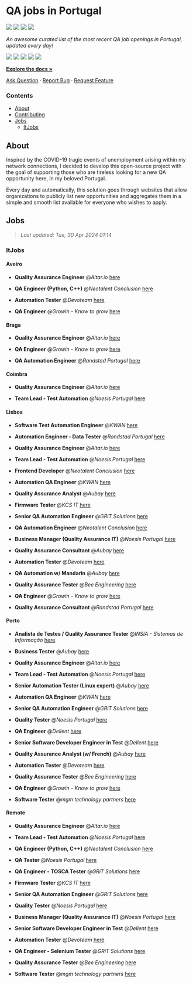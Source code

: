 QA jobs in Portugal
========================

![](https://img.shields.io/static/v1?label=%F0%9F%8C%9F&message=If%20Useful&color=BC4E99)
[![](https://img.shields.io/github/stars/sergiomartins8/qa-jobs-in-portugal)](https://github.com/sergiomartins8/qa-jobs-in-portugal/stargazers)
[![](https://img.shields.io/github/forks/sergiomartins8/qa-jobs-in-portugal)](https://github.com/sergiomartins8/qa-jobs-in-portugal/network/members)
[![](https://img.shields.io/badge/-sergiomartins8-blue?logo=Linkedin&logoColor=white)](https://www.linkedin.com/in/sergiomartins8/)

_An awesome curated list of the most recent QA job openings in Portugal, updated every day!_

[![](https://img.shields.io/github/v/release/sergiomartins8/qa-jobs-in-portugal)](https://github.com/sergiomartins8/qa-jobs-in-portugal/releases)
[![](https://github.com/sergiomartins8/qa-jobs-in-portugal/workflows/release/badge.svg)](https://github.com/sergiomartins8/qa-jobs-in-portugal/actions?query=workflow%3Arelease)
[![](https://img.shields.io/github/issues/sergiomartins8/qa-jobs-in-portugal)](https://github.com/sergiomartins8/qa-jobs-in-portugal/issues)
[![](https://img.shields.io/github/contributors/sergiomartins8/qa-jobs-in-portugal)](https://github.com/sergiomartins8/qa-jobs-in-portugal/graphs/contributors)
[![](https://img.shields.io/github/license/sergiomartins8/qa-jobs-in-portugal)](https://github.com/sergiomartins8/qa-jobs-in-portugal/blob/master/LICENSE)

**[Explore the docs »](https://github.com/sergiomartins8/qa-jobs-in-portugal/blob/master/docs/DOCUMENTATION.md)**

[Ask Question](https://github.com/sergiomartins8/qa-jobs-in-portugal/issues) 
·
[Report Bug](https://github.com/sergiomartins8/qa-jobs-in-portugal/issues)
·
[Request Feature](https://github.com/sergiomartins8/qa-jobs-in-portugal/issues)

### Contents
* [About](#about)
* [Contributing](https://github.com/sergiomartins8/qa-jobs-in-portugal/blob/master/docs/CONTRIBUTING.md)
* [Jobs](#jobs)
  * [ItJobs](#itjobs)

## About
Inspired by the COVID-19 tragic events of unemployment arising within my network connections, I decided to develop this open-source project with the goal of supporting those who are tireless looking for a new QA opportunity here, in my beloved Portugal.

Every day and automatically, this solution goes through websites that allow organizations to publicly list new opportunities and aggregates them in a simple and smooth list available for everyone who wishes to apply.

Jobs
---------

> _Last updated: Tue, 30 Apr 2024 01:14_

### ItJobs

#### Aveiro

- **Quality Assurance Engineer** @_Altar.io_ [here](https://www.itjobs.pt/oferta/482763/quality-assurance-engineer)


- **QA Engineer (Python, C++)** @_Neotalent Conclusion_ [here](https://www.itjobs.pt/oferta/481590/qa-engineer-robot-framework)


- **Automation Tester** @_Devoteam_ [here](https://www.itjobs.pt/oferta/481764/automation-tester)


- **QA Engineer** @_Growin - Know to grow_ [here](https://www.itjobs.pt/oferta/482707/qa-engineer)

#### Braga

- **Quality Assurance Engineer** @_Altar.io_ [here](https://www.itjobs.pt/oferta/482763/quality-assurance-engineer)


- **QA Engineer** @_Growin - Know to grow_ [here](https://www.itjobs.pt/oferta/482707/qa-engineer)


- **QA Automation Engineer** @_Randstad Portugal_ [here](https://www.itjobs.pt/oferta/481809/qa-automation-engineer)

#### Coimbra

- **Quality Assurance Engineer** @_Altar.io_ [here](https://www.itjobs.pt/oferta/482763/quality-assurance-engineer)


- **Team Lead - Test Automation** @_Noesis Portugal_ [here](https://www.itjobs.pt/oferta/481703/team-lead-test-automation-todo-o-pais)

#### Lisboa

- **Software Test Automation Engineer** @_KWAN_ [here](https://www.itjobs.pt/oferta/481779/software-test-automation-engineer)


- **Automation Engineer - Data Tester** @_Randstad Portugal_ [here](https://www.itjobs.pt/oferta/482533/automation-engineer-data-tester)


- **Quality Assurance Engineer** @_Altar.io_ [here](https://www.itjobs.pt/oferta/482763/quality-assurance-engineer)


- **Team Lead - Test Automation** @_Noesis Portugal_ [here](https://www.itjobs.pt/oferta/481703/team-lead-test-automation-todo-o-pais)


- **Frontend Developer** @_Neotalent Conclusion_ [here](https://www.itjobs.pt/oferta/482656/frontend-developer)


- **Automation QA Engineer** @_KWAN_ [here](https://www.itjobs.pt/oferta/481438/automation-qa-engineer)


- **Quality Assurance Analyst** @_Aubay_ [here](https://www.itjobs.pt/oferta/481973/quality-assurance-analyst)


- **Firmware Tester** @_KCS IT_ [here](https://www.itjobs.pt/oferta/482097/firmware-tester)


- **Senior QA Automation Engineer** @_GRiT Solutions_ [here](https://www.itjobs.pt/oferta/481600/senior-qa-automation-engineer)


- **QA Automation Engineer** @_Neotalent Conclusion_ [here](https://www.itjobs.pt/oferta/481343/qa-automation-engineer)


- **Business Manager (Quality Assurance IT)** @_Noesis Portugal_ [here](https://www.itjobs.pt/oferta/482141/business-manager-quality-assurance-it-lisboa)


- **Quality Assurance Consultant** @_Aubay_ [here](https://www.itjobs.pt/oferta/482468/quality-assurance-consultant)


- **Automation Tester** @_Devoteam_ [here](https://www.itjobs.pt/oferta/481764/automation-tester)


- **QA Automation w/ Mandarin** @_Aubay_ [here](https://www.itjobs.pt/oferta/481865/qa-automation-w-mandarin)


- **Quality Assurance Tester** @_Bee Engineering_ [here](https://www.itjobs.pt/oferta/482594/quality-assurance-tester)


- **QA Engineer** @_Growin - Know to grow_ [here](https://www.itjobs.pt/oferta/482707/qa-engineer)


- **Quality Assurance Consultant** @_Randstad Portugal_ [here](https://www.itjobs.pt/oferta/482215/quality-assurance-consultant)

#### Porto

- **Analista de Testes / Quality Assurance Tester** @_INSIA - Sistemas de Informação_ [here](https://www.itjobs.pt/oferta/482068/analista-de-testes-quality-assurance-tester)


- **Business Tester** @_Aubay_ [here](https://www.itjobs.pt/oferta/481978/business-tester)


- **Quality Assurance Engineer** @_Altar.io_ [here](https://www.itjobs.pt/oferta/482763/quality-assurance-engineer)


- **Team Lead - Test Automation** @_Noesis Portugal_ [here](https://www.itjobs.pt/oferta/481703/team-lead-test-automation-todo-o-pais)


- **Senior Automation Tester (Linux expert)** @_Aubay_ [here](https://www.itjobs.pt/oferta/481867/senior-automation-tester-linux-expert)


- **Automation QA Engineer** @_KWAN_ [here](https://www.itjobs.pt/oferta/481438/automation-qa-engineer)


- **Senior QA Automation Engineer** @_GRiT Solutions_ [here](https://www.itjobs.pt/oferta/481600/senior-qa-automation-engineer)


- **Quality Tester** @_Noesis Portugal_ [here](https://www.itjobs.pt/oferta/481649/quality-tester-porto)


- **QA Engineer** @_Dellent_ [here](https://www.itjobs.pt/oferta/480120/qa-engineer)


- **Senior Software Developer Engineer in Test** @_Dellent_ [here](https://www.itjobs.pt/oferta/481533/senior-software-developer-engineer-in-test)


- **Quality Assurance Analyst (w/ French)** @_Aubay_ [here](https://www.itjobs.pt/oferta/481971/quality-assurance-analyst-w-french)


- **Automation Tester** @_Devoteam_ [here](https://www.itjobs.pt/oferta/481764/automation-tester)


- **Quality Assurance Tester** @_Bee Engineering_ [here](https://www.itjobs.pt/oferta/482594/quality-assurance-tester)


- **QA Engineer** @_Growin - Know to grow_ [here](https://www.itjobs.pt/oferta/482707/qa-engineer)


- **Software Tester** @_mgm technology partners_ [here](https://www.itjobs.pt/oferta/482248/software-tester)

#### Remote

- **Quality Assurance Engineer** @_Altar.io_ [here](https://www.itjobs.pt/oferta/482763/quality-assurance-engineer)


- **Team Lead - Test Automation** @_Noesis Portugal_ [here](https://www.itjobs.pt/oferta/481703/team-lead-test-automation-todo-o-pais)


- **QA Engineer (Python, C++)** @_Neotalent Conclusion_ [here](https://www.itjobs.pt/oferta/481590/qa-engineer-robot-framework)


- **QA Tester** @_Noesis Portugal_ [here](https://www.itjobs.pt/oferta/482138/qa-tester-lisbon)


- **QA Engineer - TOSCA Tester** @_GRiT Solutions_ [here](https://www.itjobs.pt/oferta/481839/qa-engineer-tosca-tester)


- **Firmware Tester** @_KCS IT_ [here](https://www.itjobs.pt/oferta/482097/firmware-tester)


- **Senior QA Automation Engineer** @_GRiT Solutions_ [here](https://www.itjobs.pt/oferta/481600/senior-qa-automation-engineer)


- **Quality Tester** @_Noesis Portugal_ [here](https://www.itjobs.pt/oferta/481649/quality-tester-porto)


- **Business Manager (Quality Assurance IT)** @_Noesis Portugal_ [here](https://www.itjobs.pt/oferta/482141/business-manager-quality-assurance-it-lisboa)


- **Senior Software Developer Engineer in Test** @_Dellent_ [here](https://www.itjobs.pt/oferta/481533/senior-software-developer-engineer-in-test)


- **Automation Tester** @_Devoteam_ [here](https://www.itjobs.pt/oferta/481764/automation-tester)


- **QA Engineer - Selenium Tester** @_GRiT Solutions_ [here](https://www.itjobs.pt/oferta/482280/qa-engineer-selenium-tester)


- **Quality Assurance Tester** @_Bee Engineering_ [here](https://www.itjobs.pt/oferta/482594/quality-assurance-tester)


- **Software Tester** @_mgm technology partners_ [here](https://www.itjobs.pt/oferta/482248/software-tester)

